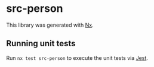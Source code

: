 # src-person

This library was generated with [Nx](https://nx.dev).

## Running unit tests

Run `nx test src-person` to execute the unit tests via [Jest](https://jestjs.io).
